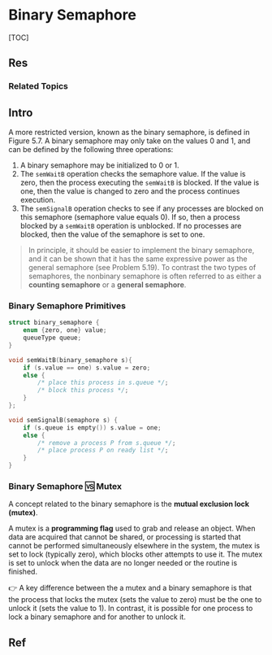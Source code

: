 # Binary Semaphore

[TOC]



## Res
### Related Topics



## Intro
A more restricted version, known as the binary semaphore, is defined in Figure 5.7. A binary semaphore may only take on the values 0 and 1, and can be defined by the following three operations:

1. A binary semaphore may be initialized to 0 or 1.
2. The `semWaitB` operation checks the semaphore value. If the value is zero, then the process executing the `semWaitB` is blocked. If the value is one, then the value is changed to zero and the process continues execution.
3. The `semSignalB` operation checks to see if any processes are blocked on this semaphore (semaphore value equals 0). If so, then a process blocked by a `semWaitB` operation is unblocked. If no processes are blocked, then the value of the semaphore is set to one.

> In principle, it should be easier to implement the binary semaphore, and it can be shown that it has the same expressive power as the general semaphore (see Problem 5.19). To contrast the two types of semaphores, the nonbinary semaphore is often referred to as either a **counting semaphore** or a **general semaphore**.


### Binary Semaphore Primitives
```c
struct binary_semaphore {
	enum {zero, one} value;
	queueType queue;  
}

void semWaitB(binary_semaphore s){
	if (s.value == one) s.value = zero;
	else {
		/* place this process in s.queue */;
		/* block this process */;
	}
}; 

void semSignalB(semaphore s) {
	if (s.queue is empty()) s.value = one;
	else {
		/* remove a process P from s.queue */;
		/* place process P on ready list */;
	}
}
```


### Binary Semaphore 🆚 Mutex
A concept related to the binary semaphore is the **mutual exclusion lock (mutex)**. 

A mutex is a **programming flag** used to grab and release an object. When data are acquired that cannot be shared, or processing is started that cannot be performed simultaneously elsewhere in the system, the mutex is set to lock (typically zero), which blocks other attempts to use it. The mutex is set to unlock when the data are no longer needed or the routine is finished. 

👉 A key difference between the a mutex and a binary semaphore is that the process that locks the mutex (sets the value to zero) must be the one to unlock it (sets the value to 1). In contrast, it is possible for one process to lock a binary semaphore and for another to unlock it.




## Ref

